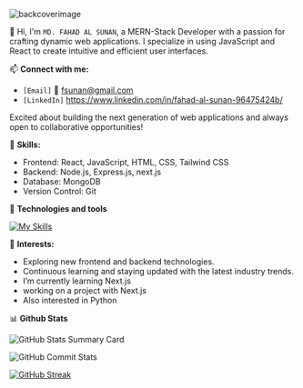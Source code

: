 ![backcoverimage](https://github.com/fasunan/fasunan/assets/138504309/d836e19d-85d1-4f1c-bb07-f4c8bc949c15)



👋 Hi, I'm `MD. FAHAD AL SUNAN`, a MERN-Stack Developer with a passion for crafting dynamic web applications. I specialize in using JavaScript and React to create intuitive and efficient user interfaces.

📫 **Connect with me:**

- `[Email]` 📧 fsunan@gmail.com
- `[LinkedIn]` https://www.linkedin.com/in/fahad-al-sunan-96475424b/

Excited about building the next generation of web applications and always open to collaborative opportunities!

🚀 **Skills:**

- Frontend: React, JavaScript, HTML, CSS, Tailwind CSS
- Backend: Node.js, Express.js, next.js
- Database: MongoDB
- Version Control: Git

🚀 **Technologies and tools**

[![My Skills](https://skillicons.dev/icons?i=js,tailwind,html,css,react,vue,nextjs,nodejs,netlify,mongodb)](https://skillicons.dev)

🌱 **Interests:**

- Exploring new frontend and backend technologies.
- Continuous learning and staying updated with the latest industry trends.
- I’m currently learning Next.js
- working on a project with Next.js
- Also interested in Python

📊 **Github Stats**

![GitHub Stats Summary Card](https://github-profile-summary-cards.vercel.app/api/cards/profile-details?username=fasunan&theme=2077)

![GitHub Commit Stats](https://github-readme-stats.vercel.app/api?username=fasunan&show_icons=true&count_private=true&theme=neon)

[![GitHub Streak](https://github-readme-streak-stats.herokuapp.com?user=fasunan&theme=neon&border_radius=4.3&date_format=M%20j%5B%2C%20Y%5D)](https://git.io/streak-stats)

<!--
**fasunan/fasunan** is a ✨ _special_ ✨ repository because its `README.md` (this file) appears on your GitHub profile.

Here are some ideas to get you started:

- 🔭 I’m currently working on ...
- 🌱 I’m currently learning ...
- 👯 I’m looking to collaborate on ...
- 🤔 I’m looking for help with ...
- 💬 Ask me about ...
- 📫 How to reach me: ...
- 😄 Pronouns: ...
- ⚡ Fun fact: ...
-->

